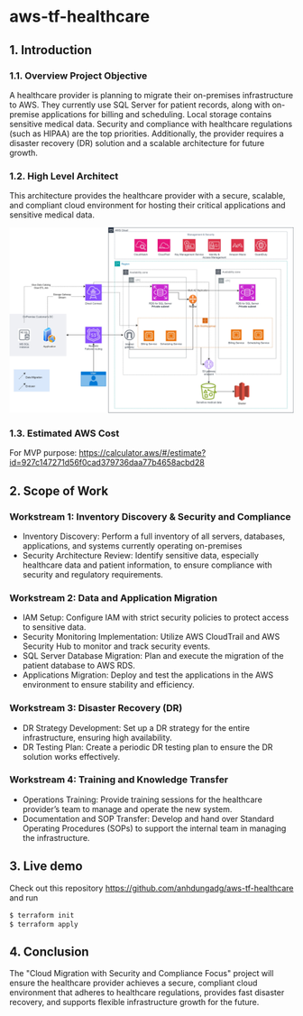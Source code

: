 # aws-tf-healthcare

## 1. Introduction
### 1.1. Overview Project Objective
A healthcare provider is planning to migrate their on-premises infrastructure to AWS. They currently use SQL Server for patient records, along with on-premise applications for billing and scheduling. Local storage contains sensitive medical data. Security and compliance with healthcare regulations (such as HIPAA) are the top priorities. Additionally, the provider requires a disaster recovery (DR) solution and a scalable architecture for future growth.


### 1.2. High Level Architect
This architecture provides the healthcare provider with a secure, scalable, and compliant cloud environment for hosting their critical applications and sensitive medical data.

![High Level Architect](ckvn-healthcare.jpg)

### 1.3. Estimated AWS Cost
For MVP purpose: https://calculator.aws/#/estimate?id=927c147271d56f0cad379736daa77b4658acbd28 

## 2. Scope of Work
### Workstream 1: Inventory Discovery & Security and Compliance
- Inventory Discovery: Perform a full inventory of all servers, databases, applications, and systems currently operating on-premises
- Security Architecture Review: Identify sensitive data, especially healthcare data and patient information, to ensure compliance with security and regulatory requirements.

### Workstream 2: Data and Application Migration
- IAM Setup: Configure IAM with strict security policies to protect access to sensitive data.
- Security Monitoring Implementation: Utilize AWS CloudTrail and AWS Security Hub to monitor and track security events.
- SQL Server Database Migration: Plan and execute the migration of the patient database to AWS RDS.
- Applications Migration: Deploy and test the applications in the AWS environment to ensure stability and efficiency.

### Workstream 3: Disaster Recovery (DR)
- DR Strategy Development: Set up a DR strategy for the entire infrastructure, ensuring high availability.
- DR Testing Plan: Create a periodic DR testing plan to ensure the DR solution works effectively.

### Workstream 4: Training and Knowledge Transfer
- Operations Training: Provide training sessions for the healthcare provider’s team to manage and operate the new system.
- Documentation and SOP Transfer: Develop and hand over Standard Operating Procedures (SOPs) to support the internal team in managing the infrastructure.



## 3. Live demo
Check out this repository https://github.com/anhdungadg/aws-tf-healthcare and run

```
$ terraform init
$ terraform apply
```

## 4. Conclusion
The "Cloud Migration with Security and Compliance Focus" project will ensure the healthcare provider achieves a secure, compliant cloud environment that adheres to healthcare regulations, provides fast disaster recovery, and supports flexible infrastructure growth for the future.

